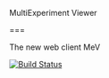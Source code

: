 MultiExperiment Viewer

===

The new web client MeV

[![Build Status](https://travis-ci.org/dfci-cccb/mev.png?branch=master)](https://travis-ci.org/dfci-cccb/mev)

